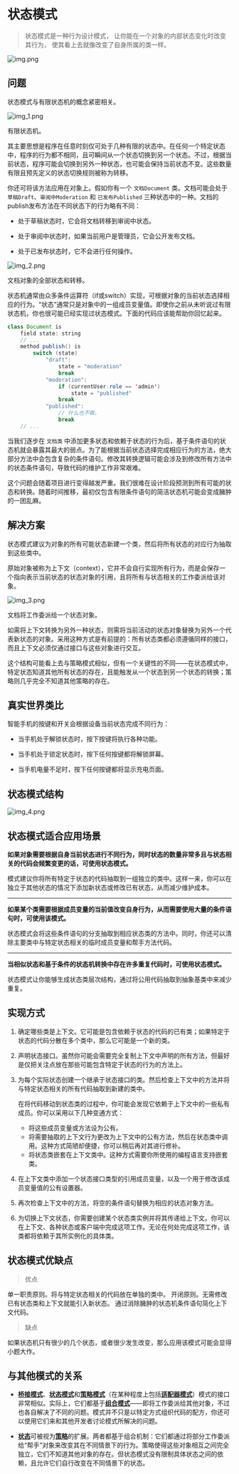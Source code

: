 # 状态模式

> 状态模式是一种行为设计模式， 让你能在一个对象的内部状态变化时改变其行为， 使其看上去就像改变了自身所属的类一样。

![img.png](img.png)


## 问题
状态模式与有限状态机的概念紧密相关。

![img_1.png](img_1.png)

有限状态机。


其主要思想是程序在任意时刻仅可处于几种有限的状态中。在任何一个特定状态中，程序的行为都不相同，且可瞬间从一个状态切换到另一个状态。不过，根据当前状态，程序可能会切换到另外一种状态，也可能会保持当前状态不变。这些数量有限且预先定义的状态切换规则被称为转移。

你还可将该方法应用在对象上。假如你有一个 `文档Document` 类。文档可能会处于`草稿Draft`、`审阅中Moderation` 和 `已发布Published` 三种状态中的一种。文档的publish发布方法在不同状态下的行为略有不同：

* 处于草稿状态时，它会将文档转移到审阅中状态。

* 处于审阅中状态时，如果当前用户是管理员，它会公开发布文档。

* 处于已发布状态时，它不会进行任何操作。

![img_2.png](img_2.png)

文档对象的全部状态和转移。

状态机通常由众多条件运算符（if或switch）实现，可根据对象的当前状态选择相应的行为。“状态”通常只是对象中的一组成员变量值。即使你之前从未听说过有限状态机，你也很可能已经实现过状态模式。下面的代码应该能帮助你回忆起来。

```java
class Document is
    field state: string
    // ...
    method publish() is
        switch (state)
            "draft":
                state = "moderation"
                break
            "moderation":
                if (currentUser.role == 'admin')
                    state = "published"
                break
            "published":
                // 什么也不做。
                break
    // ...
```
当我们逐步在 `文档类` 中添加更多状态和依赖于状态的行为后，基于条件语句的状态机就会暴露其最大的弱点。为了能根据当前状态选择完成相应行为的方法，绝大部分方法中会包含复杂的条件语句。修改其转换逻辑可能会涉及到修改所有方法中的状态条件语句，导致代码的维护工作非常艰难。

这个问题会随着项目进行变得越发严重。我们很难在设计阶段预测到所有可能的状态和转换。随着时间推移，最初仅包含有限条件语句的简洁状态机可能会变成臃肿的一团乱麻。


## 解决方案
状态模式建议为对象的所有可能状态新建一个类，然后将所有状态的对应行为抽取到这些类中。

原始对象被称为上下文（con­text），它并不会自行实现所有行为，而是会保存一个指向表示当前状态的状态对象的引用，且将所有与状态相关的工作委派给该对象。

![img_3.png](img_3.png)


文档将工作委派给一个状态对象。

如需将上下文转换为另外一种状态，则需将当前活动的状态对象替换为另外一个代表新状态的对象。采用这种方式是有前提的：所有状态类都必须遵循同样的接口，而且上下文必须仅通过接口与这些对象进行交互。

这个结构可能看上去与策略模式相似，但有一个关键性的不同——在状态模式中，特定状态知道其他所有状态的存在，且能触发从一个状态到另一个状态的转换；策略则几乎完全不知道其他策略的存在。

## 真实世界类比

智能手机的按键和开关会根据设备当前状态完成不同行为：

* 当手机处于解锁状态时，按下按键将执行各种功能。

* 当手机处于锁定状态时，按下任何按键都将解锁屏幕。

* 当手机电量不足时，按下任何按键都将显示充电页面。


## 状态模式结构

![img_4.png](img_4.png)



## 状态模式适合应用场景

**如果对象需要根据自身当前状态进行不同行为，同时状态的数量非常多且与状态相关的代码会频繁变更的话，可使用状态模式。**

模式建议你将所有特定于状态的代码抽取到一组独立的类中。这样一来，你可以在独立于其他状态的情况下添加新状态或修改已有状态，从而减少维护成本。

---

**如果某个类需要根据成员变量的当前值改变自身行为，从而需要使用大量的条件语句时，可使用该模式。**

状态模式会将这些条件语句的分支抽取到相应状态类的方法中。同时，你还可以清除主要类中与特定状态相关的临时成员变量和帮手方法代码。

---

**当相似状态和基于条件的状态机转换中存在许多重复代码时，可使用状态模式。**

状态模式让你能够生成状态类层次结构，通过将公用代码抽取到抽象基类中来减少重复。


## 实现方式

1. 确定哪些类是上下文。它可能是包含依赖于状态的代码的已有类；如果特定于状态的代码分散在多个类中，那么它可能是一个新的类。


2. 声明状态接口。虽然你可能会需要完全复制上下文中声明的所有方法，但最好是仅把关注点放在那些可能包含特定于状态的行为的方法上。


3. 为每个实际状态创建一个继承于状态接口的类。然后检查上下文中的方法并将与特定状态相关的所有代码抽取到新建的类中。

    在将代码移动到状态类的过程中，你可能会发现它依赖于上下文中的一些私有成员。你可以采用以下几种变通方式：

    - 将这些成员变量或方法设为公有。
    - 将需要抽取的上下文行为更改为上下文中的公有方法，然后在状态类中调用。这种方式简陋却便捷，你可以稍后再对其进行修补。
    - 将状态类嵌套在上下文类中。这种方式需要你所使用的编程语言支持嵌套类。
   

4. 在上下文类中添加一个状态接口类型的引用成员变量，以及一个用于修改该成员变量值的公有设置器。


5. 再次检查上下文中的方法，将空的条件语句替换为相应的状态对象方法。


6. 为切换上下文状态，你需要创建某个状态类实例并将其传递给上下文。你可以在上下文、各种状态或客户端中完成这项工作。无论在何处完成这项工作，该类都将依赖于其所实例化的具体类。


## 状态模式优缺点

> 优点

单一职责原则。将与特定状态相关的代码放在单独的类中。
开闭原则。无需修改已有状态类和上下文就能引入新状态。
通过消除臃肿的状态机条件语句简化上下文代码。

> 缺点

如果状态机只有很少的几个状态，或者很少发生改变，那么应用该模式可能会显得小题大作。

## 与其他模式的关系

- <u>**桥接模式**</u>、<u>**状态模式**</u>和<u>**策略模式**</u>（在某种程度上包括<u>**适配器模式**</u>）模式的接口非常相似。实际上，它们都基于<u>**组合模式**</u>——即将工作委派给其他对象，不过也各自解决了不同的问题。模式并不只是以特定方式组织代码的配方，你还可以使用它们来和其他开发者讨论模式所解决的问题。


- <u>**状态**</u>可被视为<u>**策略**</u>的扩展。两者都基于组合机制：它们都通过将部分工作委派给“帮手”对象来改变其在不同情景下的行为。策略使得这些对象相互之间完全独立，它们不知道其他对象的存在。但状态模式没有限制具体状态之间的依赖，且允许它们自行改变在不同情景下的状态。







